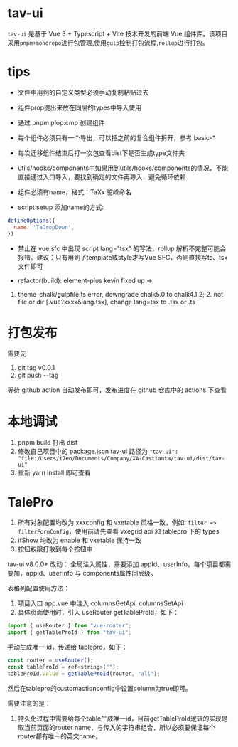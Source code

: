 # tav-ui

`tav-ui` 是基于 Vue 3 + Typescript + Vite 技术开发的前端 Vue 组件库。该项目采用`pnpm+monorepo`进行包管理,使用`gulp`控制打包流程,`rollup`进行打包。

# tips

- 文件中用到的自定义类型必须手动复制粘贴过去

- 组件prop提出来放在同层的types中导入使用

- 通过 pnpm plop:cmp 创建组件

- 每个组件必须只有一个导出，可以把之前的复合组件拆开，参考 basic-*

- 每次迁移组件结束后打一次包查看dist下是否生成type文件夹

- utils/hooks/components中如果用到utils/hooks/components的情况，不能直接通过入口导入，要找到确定的文件再导入，避免循环依赖

- 组件必须有name，格式：TaXx 驼峰命名

- script setup 添加name的方式: 
```javascript
defineOptions({
  name: 'TaDropDown',
})
```

- 禁止在 vue sfc 中出现 script lang="tsx" 的写法，rollup 解析不完整可能会报错。建议：只有用到了template或style才写Vue SFC，否则直接写ts、tsx文件即可

- refactor(build): element-plus kevin fixed up
=> 
1. theme-chalk/gulpfile.ts error, downgrade chalk5.0 to chalk4.1.2; 2. not file or dir [.vue?xxxx&lang.tsx], change lang=tsx to .tsx or .ts

# 打包发布

需要先

1. git tag v0.0.1 
2. git push --tag

等待 github action 自动发布即可，发布进度在 github 仓库中的 actions 下查看

# 本地调试

1. pnpm build 打出 dist
2. 修改自己项目中的 package.json tav-ui 路径为 `"tav-ui": "file:/Users/i7eo/Documents/Company/XA-Castianta/tav-ui/dist/tav-ui"`
3. 重新 yarn install 即可查看

# TalePro

1. 所有对象配置均改为 xxxconfig 和 vxetable 风格一致，例如: `filter => filterFormConfig`，使用前请先查看 vxegrid api 和 tablepro 下的 types
2. ifShow 均改为 enable 和 vxetable 保持一致
3. 按钮权限打散到每个按钮中

tav-ui v8.0.0+ 改动：
全局注入属性，需要添加 appId、userInfo。每个项目都需要加，appId、userInfo 与 components属性同层级。

表格列配置使用方法：
1. 项目入口 app.vue 中注入 columnsGetApi, columnsSetApi
2. 具体页面使用时，引入 useRouter getTableProId，如下：

```javascript
import { useRouter } from "vue-router";
import { getTableProId } from "tav-ui";
```

手动生成唯一 id，传递给 tablepro，如下：

```javascript
const router = useRouter();
const tableProId = ref<string>("");
tableProId.value = getTableProId(router, "all");
```
然后在tablepro的customactionconfig中设置column为true即可。

需要注意的是：
1. 持久化过程中需要给每个table生成唯一id，目前getTableProId逻辑的实现是取当前页面的router name，与传入的字符串组合，所以必须要保证每个router都有唯一的英文name。